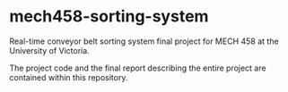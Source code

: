 # mech458-sorting-system
Real-time conveyor belt sorting system final project for MECH 458 at the University of Victoria.

The project code and the final report describing the entire project are contained within this repository.
